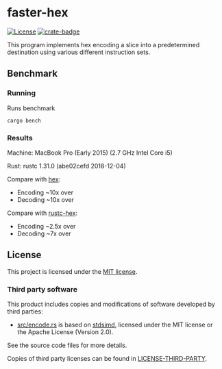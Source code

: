 # faster-hex

[![License]](#license)
[![crate-badge]](https://crates.io/crates/faster-hex)

[crate-badge]: https://img.shields.io/crates/v/faster-hex.svg
[license]: https://img.shields.io/badge/License-MIT-green.svg

This program implements hex encoding a slice into a predetermined
destination using various different instruction sets.

## Benchmark

### Running
Runs benchmark
```
cargo bench
```

### Results
Machine: MacBook Pro (Early 2015) (2.7 GHz Intel Core i5)

Rust: rustc 1.31.0 (abe02cefd 2018-12-04)

Compare with [hex](https://crates.io/crates/hex):

* Encoding ~10x over
* Decoding ~10x over

Compare with [rustc-hex](https://crates.io/crates/rustc-hex):

* Encoding ~2.5x over
* Decoding ~7x over


## License

This project is licensed under the [MIT license](LICENSE).

### Third party software

This product includes copies and modifications of software developed by third parties:

* [src/encode.rs](src/encode.rs) is based on
  [stdsimd](https://github.com/rust-lang-nursery/stdsimd), licensed
  under the MIT license or the Apache License (Version 2.0).

See the source code files for more details.

Copies of third party licenses can be found in [LICENSE-THIRD-PARTY](LICENSE-THIRD-PARTY).
